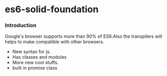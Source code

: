 # es6-solid-foundation

### Introduction
Google's browser supports more than 90% of ES6.Also the transpilers will helps to make compatible with other browsers.
 - New syntax for js.
 - Has classes and modules
 - More new cool stuffs.
 - built in promise class
 
